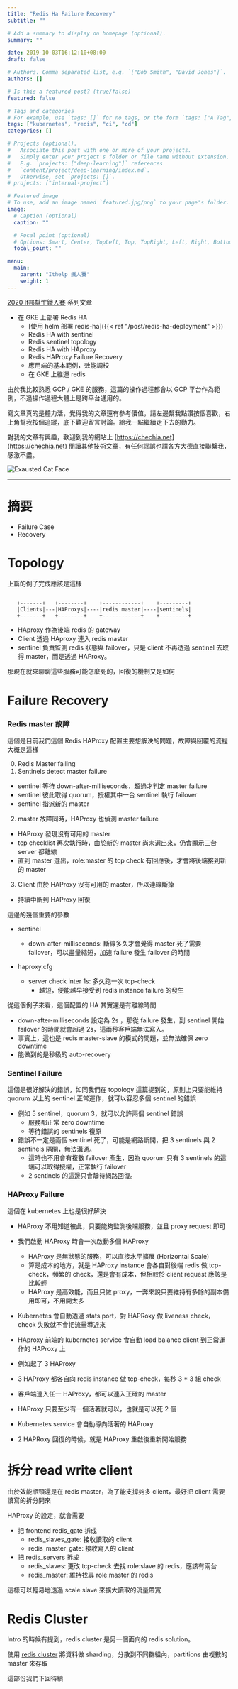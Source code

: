 ```yaml
---
title: "Redis Ha Failure Recovery"
subtitle: ""

# Add a summary to display on homepage (optional).
summary: ""

date: 2019-10-03T16:12:10+08:00
draft: false

# Authors. Comma separated list, e.g. `["Bob Smith", "David Jones"]`.
authors: []

# Is this a featured post? (true/false)
featured: false

# Tags and categories
# For example, use `tags: []` for no tags, or the form `tags: ["A Tag", "Another Tag"]` for one or more tags.
tags: ["kubernetes", "redis", "ci", "cd"]
categories: []

# Projects (optional).
#   Associate this post with one or more of your projects.
#   Simply enter your project's folder or file name without extension.
#   E.g. `projects: ["deep-learning"]` references 
#   `content/project/deep-learning/index.md`.
#   Otherwise, set `projects: []`.
# projects: ["internal-project"]

# Featured image
# To use, add an image named `featured.jpg/png` to your page's folder. 
image:
  # Caption (optional)
  caption: ""

  # Focal point (optional)
  # Options: Smart, Center, TopLeft, Top, TopRight, Left, Right, BottomLeft, Bottom, BottomRight
  focal_point: ""

menu:
  main:
    parent: "Ithelp 鐵人賽"
    weight: 1
---
```


[2020 It邦幫忙鐵人賽](https://ithelp.ithome.com.tw/2020ironman) 系列文章

- 在 GKE 上部署 Redis HA
  - [使用 helm 部署 redis-ha]({{< ref "/post/redis-ha-deployment" >}})
  - Redis HA with sentinel
  - Redis sentinel topology
  - Redis HA with HAproxy
  - Redis HAProxy Failure Recovery
  - 應用端的基本範例，效能調校
  - 在 GKE 上維運 redis

由於我比較熟悉 GCP / GKE 的服務，這篇的操作過程都會以 GCP 平台作為範例，不過操作過程大體上是跨平台通用的。

寫文章真的是體力活，覺得我的文章還有參考價值，請左邊幫我點讚按個喜歡，右上角幫我按個追縱，底下歡迎留言討論。給我一點繼續走下去的動力。

對我的文章有興趣，歡迎到我的網站上 [https://chechia.net](https://chechia.net) 閱讀其他技術文章，有任何謬誤也請各方大德直接聯繫我，感激不盡。

![Exausted Cat Face](https://d32l83enj9u8rg.cloudfront.net/wp-content/uploads/iStock-966846550-cat-overheating-simonkr-1-940x470.jpg)

---

# 摘要

* Failure Case
* Recovery

# Topology

上篇的例子完成應該是這樣

```

   +-------+   +--------+    +------------+    +---------+
   |Clients|---|HAProxys|----|redis master|----|sentinels|
   +-------+   +--------+    +------------+    +---------+

```

* HAproxy 作為後端 redis 的 gateway
* Client 透過 HAproxy 連入 redis master
* sentinel 負責監測 redis 狀態與 failover，只是 client 不再透過 sentinel 去取得 master，而是透過 HAProxy。

那現在就來聊聊這些服務可能怎麼死的，回復的機制又是如何

# Failure Recovery

### Redis master 故障

這個是目前我們這個 Redis HAProxy 配置主要想解決的問題，故障與回覆的流程大概是這樣

0. Redis Master failing
1. Sentinels detect master failure
  * sentinel 等待 down-after-milliseconds，超過才判定 master failure
  * sentinel 彼此取得 quorum，授權其中一台 sentinel 執行 failover
  * sentinel 指派新的 master
2. master 故障同時，HAProxy 也偵測 master failure
  * HAProxy 發現沒有可用的 master
  * tcp checklist 再次執行時，由於新的 master 尚未選出來，仍會顯示三台 server 都離線
  * 直到 master 選出，role:master 的 tcp check 有回應後，才會將後端接到新的 master
3. Client 由於 HAProxy 沒有可用的 master，所以連線斷掉
  * 持續中斷到 HAProxy 回復

這邊的幾個重要的參數

* sentinel
  * down-after-milliseconds: 斷線多久才會覺得 master 死了需要 failover，可以盡量縮短，加速 failure 發生 failover 的時間

* haproxy.cfg
  * server check inter 1s: 多久跑一次 tcp-check
    * 越短，便能越早接受到 redis instance failure 的發生

從這個例子來看，這個配置的 HA 其實還是有離線時間

* down-after-milliseconds 設定為 2s ，那從 failure 發生，到 sentinel 開始 failover 的時間就會超過 2s，這兩秒客戶端無法寫入。
* 事實上，這也是 redis master-slave 的模式的問題，並無法確保 zero downtime
* 能做到的是秒級的 auto-recovery

### Sentinel Failure

這個是很好解決的錯誤，如同我們在 topology 這篇提到的，原則上只要能維持 quorum 以上的 sentinel 正常運作，就可以容忍多個 sentinel 的錯誤

* 例如 5 sentinel，quorum 3，就可以允許兩個 sentinel 錯誤
  * 服務都正常 zero downtime
  * 等待錯誤的 sentinels 復原
* 錯誤不一定是兩個 sentinel 死了，可能是網路斷開，把 3 sentinels 與 2 sentinels 隔開，無法溝通。
  * 這時也不用會有複數 failover 產生，因為 quorum 只有 3 sentinels 的這端可以取得授權，正常執行 failover
  * 2 sentinels 的這邊只會靜待網路回復。

### HAProxy Failure

這個在 kubernetes 上也是很好解決

* HAProxy 不用知道彼此，只要能夠監測後端服務，並且 proxy request 即可
* 我們啟動 HAProxy 時會一次啟動多個 HAProxy
    * HAProxy 是無狀態的服務，可以直接水平擴展 (Horizontal Scale)
    * 算是成本的地方，就是 HAProxy instance 會各自對後端 redis 做 tcp-check，頻繁的 check，還是會有成本，但相較於 client request 應該是比較輕
    * HAProxy 是高效能，而且只做 proxy，一奔來說只要維持有多餘的副本備用即可，不用開太多
* Kubernetes 會自動透過 stats port，對 HAPRoxy 做 liveness check，check 失敗就不會把流量導近來
* HAproxy 前端的 kubernetes service 會自動 load balance client 到正常運作的 HAProxy 上

* 例如起了 3 HAProxy
* 3 HAProxy 都各自向 redis instance 做 tcp-check，每秒 3 * 3 組 check
* 客戶端連入任一 HAProxy，都可以連入正確的 master
* HAProxy 只要至少有一個活著就可以，也就是可以死 2 個
* Kubernetes service 會自動導向活著的 HAProxy
* 2 HAPRoxy 回復的時候，就是 HAProxy 重啟後重新開始服務

# 拆分 read write client

由於效能瓶頸還是在 redis master，為了能支撐夠多 client，最好把 client 需要讀寫的拆分開來

HAProxy 的設定，就會需要

* 把 frontend redis_gate 拆成
  * redis_slaves_gate: 接收讀取的 client
  * redis_master_gate: 接收寫入的 client
* 把 redis_servers 拆成
  * redis_slaves: 更改 tcp-check 去找 role:slave 的 redis，應該有兩台
  * redis_master: 維持找尋 role:master 的 redis

這樣可以輕易地透過 scale slave 來擴大讀取的流量帶寬

# Redis Cluster

Intro 的時候有提到，redis cluster 是另一個面向的 redis solution。

使用 [redis cluster](https://redis.io/topics/cluster-tutorial) 將資料做 sharding，分散到不同群組內，partitions 由複數的 master 來存取

這部份我們下回待續
